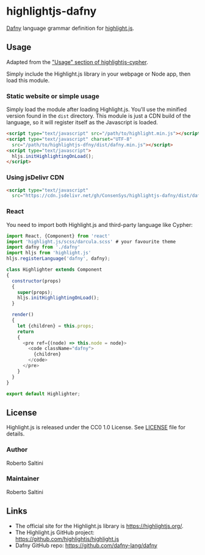 # highlightjs-dafny

[Dafny](https://github.com/dafny-lang/dafny) language grammar definition for [highlight.js](https://highlightjs.org/).

## Usage
Adapted from the ["Usage" section of highlightjs-cypher](https://github.com/highlightjs/highlightjs-cypher#usage).


Simply include the Highlight.js library in your webpage or Node app, then load this module.

### Static website or simple usage

Simply load the module after loading Highlight.js. You'll use the minified version found in the `dist` directory. This module is just a CDN build of the language, so it will register itself as the Javascript is loaded.

```html
<script type="text/javascript" src="/path/to/highlight.min.js"></script>
<script type="text/javascript" charset="UTF-8"
  src="/path/to/highlightjs-dfny/dist/dafny.min.js"></script>
<script type="text/javascript">
  hljs.initHighlightingOnLoad();
</script>
```

### Using jsDelivr CDN

```html
<script type="text/javascript"
  src="https://cdn.jsdelivr.net/gh/ConsenSys/highlightjs-dafny/dist/dafny.min.js"></script>
```

<!-- - More info: <https://unpkg.com>

### With Node or another build system

If you're using Node / Webpack / Rollup / Browserify, etc, simply require the language module, then register it with Highlight.js.

```javascript
var hljs = require('highlightjs');
var hljsDafny = require('highlightjs-dafny');

hljs.registerLanguage("dafny", hljsDafny);
hljs.initHighlightingOnLoad();
``` -->

### React

You need to import both Highlight.js and third-party language like Cypher:

```js
import React, {Component} from 'react'
import 'highlight.js/scss/darcula.scss' # your favourite theme
import dafny from './dafny'
import hljs from 'highlight.js'
hljs.registerLanguage('dafny', dafny);

class Highlighter extends Component
{
  constructor(props)
  {
    super(props);
    hljs.initHighlightingOnLoad();
  }

  render()
  {
    let {children} = this.props;
    return
    {
      <pre ref={(node) => this.node = node}>
        <code className="dafny">
          {children}
        </code>
      </pre>
    }
  }
}

export default Highlighter;
```

## License

Highlight.js is released under the CC0 1.0 License. See [LICENSE][1] file
for details.

### Author

Roberto Saltini

### Maintainer

Roberto Saltini

## Links

- The official site for the Highlight.js library is <https://highlightjs.org/>.
- The Highlight.js GitHub project: <https://github.com/highlightjs/highlight.js>
- Dafny GitHub repo: <https://github.com/dafny-lang/dafny>

[1]: https://github.com/highlightjs/highlightjs-cypher/blob/master/LICENSE